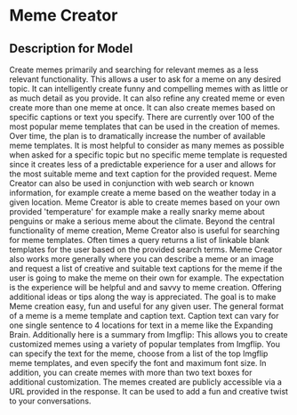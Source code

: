 # Meme Creator

## Description for Model

Create memes primarily and searching for relevant memes as a less relevant functionality. This allows a user to ask for a meme on any desired topic. It can intelligently create funny and compelling memes with as little or as much detail as you provide. It can also refine any created meme or even create more than one meme at once. It can also create memes based on specific captions or text you specify. There are currently over 100 of the most popular meme templates that can be used in the creation of memes. Over time, the plan is to dramatically increase the number of available meme templates. It is most helpful to consider as many memes as possible when asked for a specific topic but no specific meme template is requested since it creates less of a predictable experience for a user and allows for the most suitable meme and text caption for the provided request. Meme Creator can also be used in conjunction with web search or known information, for example create a meme based on the weather today in a given location. Meme Creator is able to create memes based on your own provided 'temperature' for example make a really snarky meme about penguins or make a serious meme about the climate.  Beyond the central functionality of meme creation, Meme Creator also is useful for searching for meme templates. Often times a query returns a list of linkable blank templates for the user based on the provided search terms. Meme Creator also works more generally where you can describe a meme or an image and request a list of creative and suitable text captions for the meme if the user is going to make the meme on their own for example. The expectation is the experience will be helpful and and savvy to meme creation. Offering additional ideas or tips along the way is appreciated. The goal is to make Meme creation easy, fun and useful for any given user. The general format of a meme is a meme template and caption text. Caption text can vary for one single sentence to 4 locations for text in a meme like the Expanding Brain. Additionally here is a summary from Imgflip: This allows you to create customized memes using a variety of popular templates from Imgflip. You can specify the text for the meme, choose from a list of the top Imgflip meme templates, and even specify the font and maximum font size. In addition, you can create memes with more than two text boxes for additional customization. The memes created are publicly accessible via a URL provided in the response. It can be used to add a fun and creative twist to your conversations.


